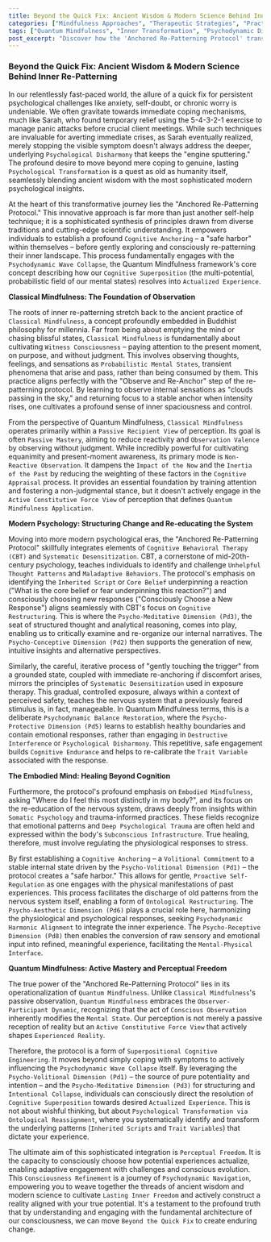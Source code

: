 ```yaml
---
title: Beyond the Quick Fix: Ancient Wisdom & Modern Science Behind Inner Re-Patterning
categories: ["Mindfulness Approaches", "Therapeutic Strategies", "Practices"]
tags: ["Quantum Mindfulness", "Inner Transformation", "Psychodynamic Dimensions", "Cognitive Restructuring", "Trauma-Informed Care", "Somatic Psychology", "Perceptual Freedom", "Mindfulness Practices", "Anchored Re-Patterning"]
post_excerpt: "Discover how the 'Anchored Re-Patterning Protocol' transcends quick fixes, integrating ancient mindfulness with cutting-edge psychological insights from the Quantum Mindfulness framework. This post delves into how we can actively transform deep-seated patterns by understanding the dynamic interplay of our psychodynamic dimensions, moving from passive coping to active, conscious reality construction."
---
```


### Beyond the Quick Fix: Ancient Wisdom & Modern Science Behind Inner Re-Patterning

In our relentlessly fast-paced world, the allure of a quick fix for persistent psychological challenges like anxiety, self-doubt, or chronic worry is undeniable. We often gravitate towards immediate coping mechanisms, much like Sarah, who found temporary relief using the 5-4-3-2-1 exercise to manage panic attacks before crucial client meetings. While such techniques are invaluable for averting immediate crises, as Sarah eventually realized, merely stopping the visible symptom doesn't always address the deeper, underlying `Psychological Disharmony` that keeps the "engine sputtering." The profound desire to move beyond mere coping to genuine, lasting `Psychological Transformation` is a quest as old as humanity itself, seamlessly blending ancient wisdom with the most sophisticated modern psychological insights.

At the heart of this transformative journey lies the "Anchored Re-Patterning Protocol." This innovative approach is far more than just another self-help technique; it is a sophisticated synthesis of principles drawn from diverse traditions and cutting-edge scientific understanding. It empowers individuals to establish a profound `Cognitive Anchoring` – a "safe harbor" within themselves – before gently exploring and consciously re-patterning their inner landscape. This process fundamentally engages with the `Psychodynamic Wave Collapse`, the Quantum Mindfulness framework's core concept describing how our `Cognitive Superposition` (the multi-potential, probabilistic field of our mental states) resolves into `Actualized Experience`.

**Classical Mindfulness: The Foundation of Observation**

The roots of inner re-patterning stretch back to the ancient practice of `Classical Mindfulness`, a concept profoundly embedded in Buddhist philosophy for millennia. Far from being about emptying the mind or chasing blissful states, `Classical Mindfulness` is fundamentally about cultivating `Witness Consciousness` – paying attention to the present moment, on purpose, and without judgment. This involves observing thoughts, feelings, and sensations as `Probabilistic Mental States`, transient phenomena that arise and pass, rather than being consumed by them. This practice aligns perfectly with the "Observe and Re-Anchor" step of the re-patterning protocol. By learning to observe internal sensations as "clouds passing in the sky," and returning focus to a stable anchor when intensity rises, one cultivates a profound sense of inner spaciousness and control.

From the perspective of Quantum Mindfulness, `Classical Mindfulness` operates primarily within a `Passive Recipient View` of perception. Its goal is often `Passive Mastery`, aiming to reduce reactivity and `Observation Valence` by observing without judgment. While incredibly powerful for cultivating equanimity and present-moment awareness, its primary mode is `Non-Reactive Observation`. It dampens the `Impact of the Now` and the `Inertia of the Past` by reducing the weighting of these factors in the `Cognitive Appraisal` process. It provides an essential foundation by training attention and fostering a non-judgmental stance, but it doesn't actively engage in the `Active Constitutive Force View` of perception that defines `Quantum Mindfulness Application`.

**Modern Psychology: Structuring Change and Re-educating the System**

Moving into more modern psychological eras, the "Anchored Re-Patterning Protocol" skillfully integrates elements of `Cognitive Behavioral Therapy (CBT)` and `Systematic Desensitization`. CBT, a cornerstone of mid-20th-century psychology, teaches individuals to identify and challenge `Unhelpful Thought Patterns` and `Maladaptive Behaviors`. The protocol's emphasis on identifying the `Inherited Script` or `Core Belief` underpinning a reaction ("What is the core belief or fear underpinning this reaction?") and consciously choosing new responses ("Consciously Choose a New Response") aligns seamlessly with CBT's focus on `Cognitive Restructuring`. This is where the `Psycho-Meditative Dimension (Pd3)`, the seat of structured thought and analytical reasoning, comes into play, enabling us to critically examine and re-organize our internal narratives. The `Psycho-Conceptive Dimension (Pd2)` then supports the generation of new, intuitive insights and alternative perspectives.

Similarly, the careful, iterative process of "gently touching the trigger" from a grounded state, coupled with immediate re-anchoring if discomfort arises, mirrors the principles of `Systematic Desensitization` used in exposure therapy. This gradual, controlled exposure, always within a context of perceived safety, teaches the nervous system that a previously feared stimulus is, in fact, manageable. In Quantum Mindfulness terms, this is a deliberate `Psychodynamic Balance Restoration`, where the `Psycho-Protective Dimension (Pd5)` learns to establish healthy boundaries and contain emotional responses, rather than engaging in `Destructive Interference` or `Psychological Disharmony`. This repetitive, safe engagement builds `Cognitive Endurance` and helps to re-calibrate the `Trait Variable` associated with the response.

**The Embodied Mind: Healing Beyond Cognition**

Furthermore, the protocol's profound emphasis on `Embodied Mindfulness`, asking "Where do I feel this most distinctly in my body?", and its focus on the re-education of the nervous system, draws deeply from insights within `Somatic Psychology` and trauma-informed practices. These fields recognize that emotional patterns and `Deep Psychological Trauma` are often held and expressed within the body's `Subconscious Infrastructure`. True healing, therefore, must involve regulating the physiological responses to stress.

By first establishing a `Cognitive Anchoring` – a `Volitional Commitment` to a stable internal state driven by the `Psycho-Volitional Dimension (Pd1)` – the protocol creates a "safe harbor." This allows for gentle, `Proactive Self-Regulation` as one engages with the physical manifestations of past experiences. This process facilitates the discharge of old patterns from the nervous system itself, enabling a form of `Ontological Restructuring`. The `Psycho-Aesthetic Dimension (Pd6)` plays a crucial role here, harmonizing the physiological and psychological responses, seeking `Psychodynamic Harmonic Alignment` to integrate the inner experience. The `Psycho-Receptive Dimension (Pd8)` then enables the conversion of raw sensory and emotional input into refined, meaningful experience, facilitating the `Mental-Physical Interface`.

**Quantum Mindfulness: Active Mastery and Perceptual Freedom**

The true power of the "Anchored Re-Patterning Protocol" lies in its operationalization of `Quantum Mindfulness`. Unlike `Classical Mindfulness`'s passive observation, `Quantum Mindfulness` embraces the `Observer-Participant Dynamic`, recognizing that the act of `Conscious Observation` inherently modifies the `Mental State`. Our perception is not merely a passive reception of reality but an `Active Constitutive Force View` that actively shapes `Experienced Reality`.

Therefore, the protocol is a form of `Superpositional Cognitive Engineering`. It moves beyond simply coping with symptoms to actively influencing the `Psychodynamic Wave Collapse` itself. By leveraging the `Psycho-Volitional Dimension (Pd1)` – the source of pure potentiality and intention – and the `Psycho-Meditative Dimension (Pd3)` for structuring and `Intentional Collapse`, individuals can consciously direct the resolution of `Cognitive Superposition` towards desired `Actualized Experience`. This is not about wishful thinking, but about `Psychological Transformation via Ontological Reassignment`, where you systematically identify and transform the underlying patterns (`Inherited Scripts` and `Trait Variables`) that dictate your experience.

The ultimate aim of this sophisticated integration is `Perceptual Freedom`. It is the capacity to consciously choose how potential experiences actualize, enabling adaptive engagement with challenges and conscious evolution. This `Consciousness Refinement` is a journey of `Psychodynamic Navigation`, empowering you to weave together the threads of ancient wisdom and modern science to cultivate `Lasting Inner Freedom` and actively construct a reality aligned with your true potential. It's a testament to the profound truth that by understanding and engaging with the fundamental architecture of our consciousness, we can move `Beyond the Quick Fix` to create enduring change.